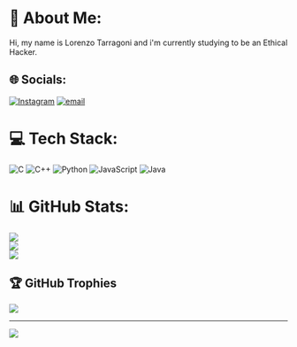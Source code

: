 # 💫 About Me:
Hi, my name is Lorenzo Tarragoni and i'm currently studying to be an Ethical Hacker. 


## 🌐 Socials:
[![Instagram](https://img.shields.io/badge/Instagram-%23E4405F.svg?logo=Instagram&logoColor=white)](https://instagram.com/iltarra) [![email](https://img.shields.io/badge/Email-D14836?logo=gmail&logoColor=white)](mailto:tarragonilorenzo@gmail.com) 

# 💻 Tech Stack:
![C](https://img.shields.io/badge/c-%2300599C.svg?style=for-the-badge&logo=c&logoColor=white) ![C++](https://img.shields.io/badge/c++-%2300599C.svg?style=for-the-badge&logo=c%2B%2B&logoColor=white) ![Python](https://img.shields.io/badge/python-3670A0?style=for-the-badge&logo=python&logoColor=ffdd54) ![JavaScript](https://img.shields.io/badge/javascript-%23323330.svg?style=for-the-badge&logo=javascript&logoColor=%23F7DF1E) ![Java](https://img.shields.io/badge/java-%23ED8B00.svg?style=for-the-badge&logo=openjdk&logoColor=white)
# 📊 GitHub Stats:
![](https://github-readme-stats.vercel.app/api?username=ltdev7&theme=apprentice&hide_border=false&include_all_commits=true&count_private=true)<br/>
![](https://nirzak-streak-stats.vercel.app/?user=ltdev7&theme=apprentice&hide_border=false)<br/>
![](https://github-readme-stats.vercel.app/api/top-langs/?username=ltdev7&theme=apprentice&hide_border=false&include_all_commits=true&count_private=true&layout=compact)

## 🏆 GitHub Trophies
![](https://github-profile-trophy.vercel.app/?username=ltdev7&theme=radical&no-frame=false&no-bg=true&margin-w=4)

---
[![](https://visitcount.itsvg.in/api?id=ltdev7&icon=0&color=0)](https://visitcount.itsvg.in)

<!-- Proudly created with GPRM ( https://gprm.itsvg.in ) -->
